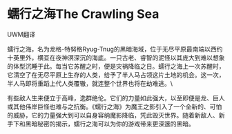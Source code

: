 # 蠕行之海The Crawling Sea 

UWM翻译

蠕行之海，名为龙格-特努格Ryug-Tnug的黑暗海域，位于无尽平原最南端以西约十英里外，横亘在夜神溟深沉的海底。一只古老、睿智的泥怪以其庞大到难以想象的体型沉睡于此。每当它苏醒之时，便是灾祸降临之日。蠕行之海上一次苏醒时，它清空了在无尽平原上生存的人类，给予了半人马占领这片土地的机会。这一次，半人马即将重蹈上代人类覆辙，就连整个世界也将在劫难逃。\

有些敌人生来便立于高峰，逸群绝伦。它们的力量如此强大，以至即便是龙、巨人或其他伟岸巨怪也难与之抗衡。《蠕行之海》为魔王之影引入了一个全新的、可怕的威胁，它的力量强大到可以自身容纳魔影降临，凭此毁灭世界。随着新敌人、新手下和黑暗秘密的揭示，蠕行之海可以为你的游戏带来更深邃的黑暗。
